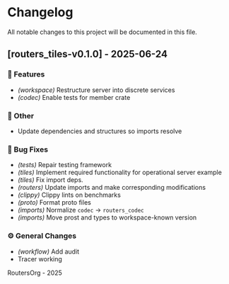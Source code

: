 # Changelog

All notable changes to this project will be documented in this file.

## [routers_tiles-v0.1.0] - 2025-06-24

### 🚀 Features

- *(workspace)* Restructure server into discrete services
- *(codec)* Enable tests for member crate

### 💼 Other

- Update dependencies and structures so imports resolve

### 🐛 Bug Fixes

- *(tests)* Repair testing framework
- *(tiles)* Implement required functionality for operational server example
- *(tiles)* Fix import deps.
- *(routers)* Update imports and make corresponding modifications
- *(clippy)* Clippy lints on benchmarks
- *(proto)* Format proto files
- *(imports)* Normalize `codec` -> `routers_codec`
- *(imports)* Move prost and types to workspace-known version

### ⚙️ General Changes

- *(workflow)* Add audit
- Tracer working

RoutersOrg - 2025
